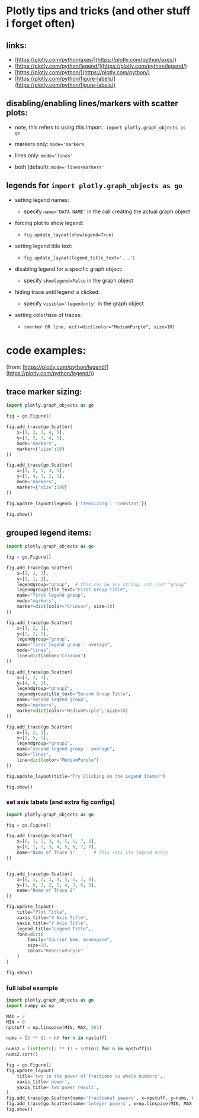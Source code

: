 # Plotly tips and tricks (and other stuff i forget often)
## links:
* [https://plotly.com/python/axes/](https://plotly.com/python/axes/)
* [https://plotly.com/python/legend/](https://plotly.com/python/legend/)
* [https://plotly.com/python/](https://plotly.com/python/)
* [https://plotly.com/python/figure-labels/](https://plotly.com/python/figure-labels/)

## disabling/enabling lines/markers with scatter plots:
* note, this refers to using this import : `import plotly.graph_objects as go`


* markers only: `mode='markers`
* lines only: `mode='lines'`
* both (default): `mode='lines+markers'`

## legends for `import plotly.graph_objects as go`
* setting legend names: 
  * specify `name='DATA NAME'` in the call creating the actual graph object


* forcing plot to show legend:
    * `fig.update_layout(showlegend=True)`


* setting legend title text:
    * `fig.update_layout(legend_title_text='...')`


* disabling legend for a specific graph object:
    * specify `showlegend=False` in the graph object 


* hiding trace until legend is clicked:
    * specify `visible='legendonly'` in the graph object


* setting color/size of traces:
    * `(marker OR line, ect)=dict(color="MediumPurple", size=10)`

# code examples:
(from: [https://plotly.com/python/legend/](https://plotly.com/python/legend/))

## trace marker sizing:
```py
import plotly.graph_objects as go

fig = go.Figure()

fig.add_trace(go.Scatter(
    x=[1, 2, 3, 4, 5],
    y=[1, 2, 3, 4, 5],
    mode='markers',
    marker={'size':10}
))

fig.add_trace(go.Scatter(
    x=[1, 2, 3, 4, 5],
    y=[5, 4, 3, 2, 1],
    mode='markers',
    marker={'size':100}
))

fig.update_layout(legend= {'itemsizing': 'constant'})

fig.show()
```

## grouped legend items:
```py
import plotly.graph_objects as go

fig = go.Figure()

fig.add_trace(go.Scatter(
    x=[1, 2, 3],
    y=[2, 1, 3],
    legendgroup="group",  # this can be any string, not just "group"
    legendgrouptitle_text="First Group Title",
    name="first legend group",
    mode="markers",
    marker=dict(color="Crimson", size=10)
))

fig.add_trace(go.Scatter(
    x=[1, 2, 3],
    y=[2, 2, 2],
    legendgroup="group",
    name="first legend group - average",
    mode="lines",
    line=dict(color="Crimson")
))

fig.add_trace(go.Scatter(
    x=[1, 2, 3],
    y=[4, 9, 2],
    legendgroup="group2",
    legendgrouptitle_text="Second Group Title",
    name="second legend group",
    mode="markers",
    marker=dict(color="MediumPurple", size=10)
))

fig.add_trace(go.Scatter(
    x=[1, 2, 3],
    y=[5, 5, 5],
    legendgroup="group2",
    name="second legend group - average",
    mode="lines",
    line=dict(color="MediumPurple")
))

fig.update_layout(title="Try Clicking on the Legend Items!")

fig.show()
```

### set axis labels (and extra fig configs)
```py
import plotly.graph_objects as go

fig = go.Figure()

fig.add_trace(go.Scatter(
    x=[0, 1, 2, 3, 4, 5, 6, 7, 8],
    y=[0, 1, 2, 3, 4, 5, 6, 7, 8],
    name="Name of Trace 1"       # this sets its legend entry
))


fig.add_trace(go.Scatter(
    x=[0, 1, 2, 3, 4, 5, 6, 7, 8],
    y=[1, 0, 3, 2, 5, 4, 7, 6, 8],
    name="Name of Trace 2"
))

fig.update_layout(
    title="Plot Title",
    xaxis_title="X Axis Title",
    yaxis_title="Y Axis Title",
    legend_title="Legend Title",
    font=dict(
        family="Courier New, monospace",
        size=18,
        color="RebeccaPurple"
    )
)

fig.show()
```


### full label example
```py
import plotly.graph_objects as go
import numpy as np

MAX = 2
MIN = 0
npstuff = np.linspace(MIN, MAX, 201)

nums = [2 ** (1 + n) for n in npstuff]

nums2 = list(set([2 ** (1 + int(n)) for n in npstuff]))
nums2.sort()

fig = go.Figure()
fig.update_layout(
    title='two to the power of fractions vs whole numbers',
    xaxis_title='power',
    yaxis_title='two power result',
)
fig.add_trace(go.Scatter(name='fractional powers', x=npstuff, y=nums, mode='lines+markers', legendrank=2))
fig.add_trace(go.Scatter(name='integer powers', x=np.linspace(MIN, MAX, len(nums2)), y=nums2, legendrank=1))
fig.show()
```